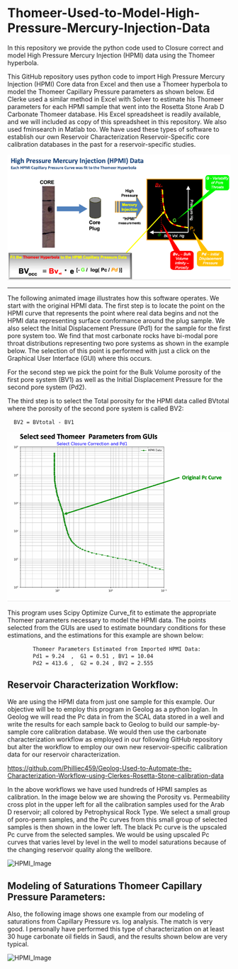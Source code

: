# Thomeer-Used-to-Model-High-Pressure-Mercury-Injection-Data
In this repository we provide the python code used to Closure correct and model High Pressure Mercury Injection (HPMI) data using the Thomeer hyperbola.

This GitHub repository uses python code to import High Pressure Mercury Injection (HPMI) Core data fron Excel and then use a Thomeer hyperbola to model the Thomeer Capillary Pressure parameters as shown below. Ed Clerke used a similar method in Excel with Solver to estimate his Thomeer parameters for each HPMI sample that went into the Rosetta Stone Arab D Carbonate Thomeer database. His Excel spreadsheet is readily available, and we will included as copy of this spreadsheet in this repository. We also used fminsearch in Matlab too. We have used these types of software to establish our own Reservoir Characterization Reservoir-Specific core calibration databases in the past for a reservoir-specific studies.

![HPMI_Image](HPMI.png)

-----------------------------------------------------------------------------------------------------------------------------------------------------------------
The following animated image illustrates how this software operates. We start with the original HPMI data. The first step is to locate the point on the HPMI curve that represents the point where real data begins and not the HPMI data representing surface conformance around the plug sample. We also select the Initial Displacement Pressure (Pd1) for the sample for the first pore system too. We find that most carbonate rocks have bi-modal pore throat distributions representing two pore systems as shown in the example below. The selection of this point is performed with just a click on the Graphical User Interface (GUI) where this occurs. 

For the second step we pick the point for the Bulk Volume porosity of the first pore system (BV1) as well as the Initial Displacement Pressure for the second pore system (Pd2).

The third step is to select the Total porosity for the HPMI data called BVtotal where the porosity of the second pore system is called BV2:

      BV2 = BVtotal - BV1

![HPMI_Image](Thomeer_Parameter_fitting.gif)

This program uses Scipy Optimize Curve_fit to estimate the appropriate Thomeer parameters necessary to model the HPMI data. The points selected from the GUIs are used to estimate boundary conditions for these estimations, and the estimations for this example are shown below:

            Thomeer Parameters Estimated from Imported HPMI Data:
            Pd1 = 9.24  ,  G1 = 0.51 , BV1 = 10.04
            Pd2 = 413.6 ,  G2 = 0.24 , BV2 = 2.555


## Reservoir Characterization Workflow:
We are using the HPMI data from just one sample for this example. Our objective will be to employ this program in Geolog as a python loglan. In Geolog we will read the Pc data in from the SCAL data stored in a well and write the results for each sample back to Geolog to build our sample-by-sample core calibration database. We would then use the carbonate characterization workflow as employed in our following GitHub repository but alter the workflow to employ our own new reservoir-specific calibration data for our reservoir characterization.

https://github.com/Philliec459/Geolog-Used-to-Automate-the-Characterization-Workflow-using-Clerkes-Rosetta-Stone-calibration-data

In the above workflows we have used hundreds of HPMI samples as calibration. In the image below we are showing the Porosity vs. Permeability cross plot in the upper left for all the calibration samples used for the Arab D reservoir; all colored by Petrophysical Rock Type. We select a small group of poro-perm samples, and the Pc curves from this small group of selected samples is then shown in the lower left. The black Pc curve is the upscaled Pc curve from the selected samples. We would be using upscaled Pc curves that varies level by level in the well to model saturations because of the changing reservoir quality along the wellbore.

![HPMI_Image](geolog_altair_thomeer.gif)

## Modeling of Saturations Thomeer Capillary Pressure Parameters: 
Also, the following image shows one example from our modeling of saturations from Capillary Pressure vs. log analysis. The match is very good. I personally have performed this type of characterization on at least 30 huge carbonate oil fields in Saudi, and the results shown below are very typical.

![HPMI_Image](logsats.gif)
